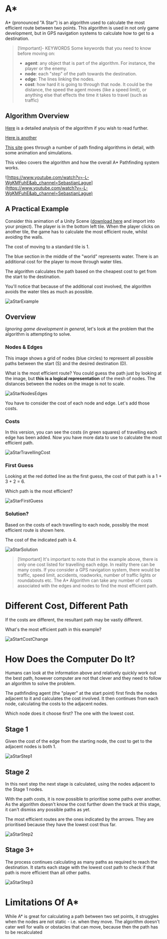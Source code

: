 
# A*

A* (pronounced "A Star") is an algorithm used to calculate the most efficient route between two points. This algorithm is used in not only game development, but in GPS navigation systems to calculate how to get to a destination.

> [!important]- KEYWORDS
> Some keywords that you need to know before moving on:
> - **agent**: any object that is part of the algorithm. For instance, the player or the enemy.
> -  **node**: each "step" of the path towards the destination.
> - **edge**: The lines linking the nodes.
> - **cost**: how hard it is going to through that node. It could be the distance, the speed the agent moves (like a speed limit), or anything else that effects the time it takes to travel (such as traffic)

## Algorithm Overview
[Here](http://www.google.com/url?q=http%3A%2F%2Fwww.policyalmanac.org%2Fgames%2FaStarTutorial.htm&sa=D&sntz=1&usg=AOvVaw1bmf-du5DHTK4UcFQZn_xi) is a detailed analysis of the algorithm if you wish to read further.

[Here is another](https://www.google.com/url?q=https%3A%2F%2Fwww.raywenderlich.com%2F4946%2Fintroduction-to-a-pathfinding&sa=D&sntz=1&usg=AOvVaw2O3py6iEsGR_2FGRsENFiy)

[This site](http://www.google.com/url?q=http%3A%2F%2Fwww.redblobgames.com%2Fpathfinding%2Fa-star%2Fintroduction.html&sa=D&sntz=1&usg=AOvVaw32anRnylY5VqzntoT80zzT) goes through a number of path finding algorithms in detail, with some animation and simulations.

This video covers the algorithm and how the overall A* Pathfinding system works.

![https://www.youtube.com/watch?v=-L-WgKMFuhE&ab_channel=SebastianLague](https://www.youtube.com/watch?v=-L-WgKMFuhE&ab_channel=SebastianLague)

## A Practical Example

Consider this animation of a Unity Scene ([download here](https://drive.google.com/open?id=0B2BJHuQ5gr5QMl9CWGJDRi1HdGs) and import into your project). The player is in the bottom left tile. When the player clicks on another tile, the game has to calculate the most efficient route, whilst avoiding the walls.

The cost of moving to a standard tile is 1.

The blue section in the middle of the "world" represents water. There is an additional cost for the player to move through water tiles.

The algorithm calculates the path based on the cheapest cost to get from the start to the destination.

You'll notice that because of the additional cost involved, the algorithm avoids the water tiles as much as possible.

![aStarExample](ISD/2%20-%20Digital%20Applications/_topics/theory/images/aStarExample.gif)

## Overview

*Ignoring game development in general,* let's look at the problem that the algorithm is attempting to solve.

### Nodes & Edges

This image shows a grid of nodes (blue circles) to represent all possible paths between the start (S) and the desired destination (D).

What is the most efficient route? You could guess the path just by looking at the image, but **this is a logical representation** of the mesh of nodes. The distances between the nodes on the image is not to scale.

![aStarNodesEdges](ISD/2%20-%20Digital%20Applications/_topics/theory/images/aStarNodesEdges.png)

You have to consider the cost of each node and edge. Let's add those costs.

### Costs
In this version, you can see the costs (in green squares) of travelling each edge has been added. Now you have more data to use to calculate the most efficient path.

![aStarTravellingCost](ISD/2%20-%20Digital%20Applications/_topics/theory/images/aStarTravellingCost.png)


### First Guess

Looking at the red dotted line as the first guess, the cost of that path is a 1 + 3 + 2 = 6.

Which path is the most efficient?

![aStarFirstGuess](ISD/2%20-%20Digital%20Applications/_topics/theory/images/aStarFirstGuess.png)


### Solution?

Based on the costs of each travelling to each node, possibly the most efficient route is shown here.

The cost of the indicated path is 4.


![aStarSolution](ISD/2%20-%20Digital%20Applications/_topics/theory/images/aStarSolution.png)

> [!important] It's important to note that in the example above, there is only one cost listed for travelling each edge. In reality there can be many costs. If you consider a GPS navigation system, there would be traffic, speed limit, accidents, roadworks, number of traffic lights or roundabouts etc.
> The A* Algorithm can take any number of costs associated with the edges and nodes to find the most efficient path.

# Different Cost, Different Path

If the costs are different, the resultant path may be vastly different.

What's the most efficient path in this example?


![aStartCostChange](ISD/2%20-%20Digital%20Applications/_topics/theory/images/aStartCostChange.png)

# How Does the Computer Do It?

Humans can look at the information above and relatively quickly work out the best path, however computer are not that clever and they need to follow an algorithm to solve the problem.

The pathfinding agent (the "player" at the start point) first finds the nodes adjacent to it and calculates the cost involved. It then continues from each node, calculating the costs to the adjacent nodes.

Which node does it choose first? The one with the lowest cost.

## Stage 1

Given the cost of the edge from the starting node, the cost to get to the adjacent nodes is both 1.

![aStarStep1](ISD/2%20-%20Digital%20Applications/_topics/theory/images/aStarStep1.png)

## Stage 2

In this next step the next stage is calculated, using the nodes adjacent to the Stage 1 nodes.

With the path costs, it is now possible to prioritise some paths over another. As the algorithm doesn't know the cost further down the track at this stage, it can't dismiss any possible paths as yet.

The most efficient routes are the ones indicated by the arrows. They are prioritised because they have the lowest cost thus far.

![aStarStep2](ISD/2%20-%20Digital%20Applications/_topics/theory/images/aStarStep2.png)

## Stage 3+

The process continues calculating as many paths as required to reach the destination. It starts each stage with the lowest cost path to check if that path is more efficient than all other paths.

![aStarStep3](ISD/2%20-%20Digital%20Applications/_topics/theory/images/aStarStep3.png)
# Limitations Of A*

While A* is great for calculating a path between two set points, it struggles when the nodes are not static - i.e. when they move. The algorithm doesn't cater well for walls or obstacles that can move, because then the path has to be recalculated